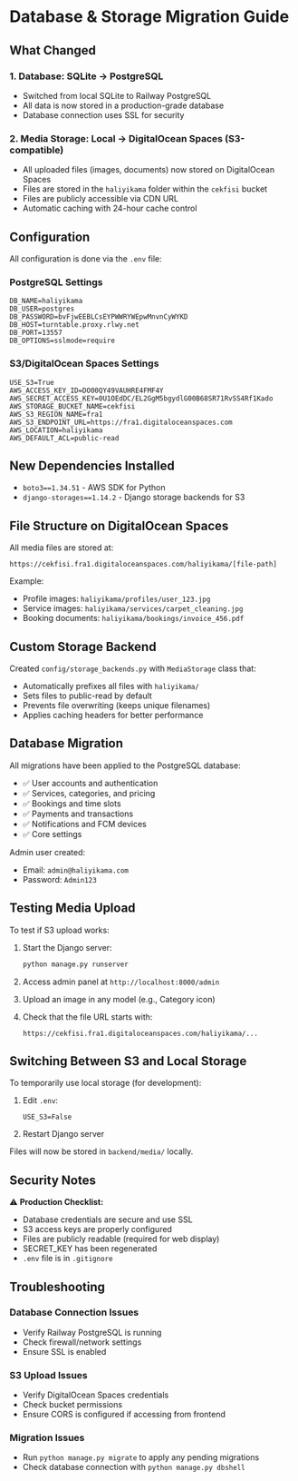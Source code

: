 # Database & Storage Migration Guide

## What Changed

### 1. Database: SQLite → PostgreSQL
- Switched from local SQLite to Railway PostgreSQL
- All data is now stored in a production-grade database
- Database connection uses SSL for security

### 2. Media Storage: Local → DigitalOcean Spaces (S3-compatible)
- All uploaded files (images, documents) now stored on DigitalOcean Spaces
- Files are stored in the `haliyikama` folder within the `cekfisi` bucket
- Files are publicly accessible via CDN URL
- Automatic caching with 24-hour cache control

## Configuration

All configuration is done via the `.env` file:

### PostgreSQL Settings
```
DB_NAME=haliyikama
DB_USER=postgres
DB_PASSWORD=bvFjwEEBLCsEYPWWRYWEpwMnvnCyWYKD
DB_HOST=turntable.proxy.rlwy.net
DB_PORT=13557
DB_OPTIONS=sslmode=require
```

### S3/DigitalOcean Spaces Settings
```
USE_S3=True
AWS_ACCESS_KEY_ID=DO00QY49VAUHRE4FMF4Y
AWS_SECRET_ACCESS_KEY=0U1OEdDC/EL2GgM5bgydlG00B68SR71RvSS4Rf1Kado
AWS_STORAGE_BUCKET_NAME=cekfisi
AWS_S3_REGION_NAME=fra1
AWS_S3_ENDPOINT_URL=https://fra1.digitaloceanspaces.com
AWS_LOCATION=haliyikama
AWS_DEFAULT_ACL=public-read
```

## New Dependencies Installed

- `boto3==1.34.51` - AWS SDK for Python
- `django-storages==1.14.2` - Django storage backends for S3

## File Structure on DigitalOcean Spaces

All media files are stored at:
```
https://cekfisi.fra1.digitaloceanspaces.com/haliyikama/[file-path]
```

Example:
- Profile images: `haliyikama/profiles/user_123.jpg`
- Service images: `haliyikama/services/carpet_cleaning.jpg`
- Booking documents: `haliyikama/bookings/invoice_456.pdf`

## Custom Storage Backend

Created `config/storage_backends.py` with `MediaStorage` class that:
- Automatically prefixes all files with `haliyikama/`
- Sets files to public-read by default
- Prevents file overwriting (keeps unique filenames)
- Applies caching headers for better performance

## Database Migration

All migrations have been applied to the PostgreSQL database:
- ✅ User accounts and authentication
- ✅ Services, categories, and pricing
- ✅ Bookings and time slots
- ✅ Payments and transactions
- ✅ Notifications and FCM devices
- ✅ Core settings

Admin user created:
- Email: `admin@haliyikama.com`
- Password: `Admin123`

## Testing Media Upload

To test if S3 upload works:

1. Start the Django server:
   ```bash
   python manage.py runserver
   ```

2. Access admin panel at `http://localhost:8000/admin`

3. Upload an image in any model (e.g., Category icon)

4. Check that the file URL starts with:
   ```
   https://cekfisi.fra1.digitaloceanspaces.com/haliyikama/...
   ```

## Switching Between S3 and Local Storage

To temporarily use local storage (for development):

1. Edit `.env`:
   ```
   USE_S3=False
   ```

2. Restart Django server

Files will now be stored in `backend/media/` locally.

## Security Notes

⚠️ **Production Checklist:**
- Database credentials are secure and use SSL
- S3 access keys are properly configured
- Files are publicly readable (required for web display)
- SECRET_KEY has been regenerated
- `.env` file is in `.gitignore`

## Troubleshooting

### Database Connection Issues
- Verify Railway PostgreSQL is running
- Check firewall/network settings
- Ensure SSL is enabled

### S3 Upload Issues
- Verify DigitalOcean Spaces credentials
- Check bucket permissions
- Ensure CORS is configured if accessing from frontend

### Migration Issues
- Run `python manage.py migrate` to apply any pending migrations
- Check database connection with `python manage.py dbshell`
